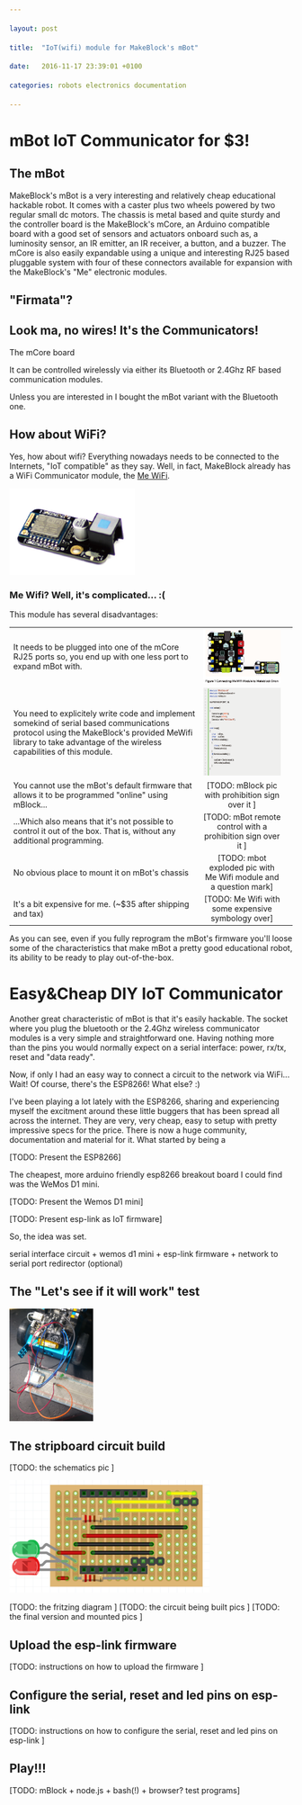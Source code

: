 ```yaml
---

layout: post

title:  "IoT(wifi) module for MakeBlock's mBot"

date:   2016-11-17 23:39:01 +0100

categories: robots electronics documentation

---
```




# mBot IoT Communicator for $3!

## The mBot

MakeBlock's mBot is a very interesting and relatively cheap educational hackable robot. It comes with a caster plus two wheels
powered by two regular small dc motors. The chassis is metal based and quite sturdy and the controller board is the MakeBlock's 
mCore, an Arduino compatible board with a good set of sensors and actuators onboard such as, a luminosity sensor, an IR emitter, 
an IR receiver, a button, and a buzzer. The mCore is also easily expandable using a unique and interesting RJ25 based 
pluggable system with four of these connectors available for expansion with the MakeBlock's "Me" electronic modules.

## "Firmata"?

## Look ma, no wires! It's the Communicators!

The mCore board 

It can be controlled wirelessly via either its Bluetooth or 2.4Ghz RF based communication modules. 



Unless you are interested in I bought the mBot variant with the Bluetooth one.




## How about WiFi?

Yes, how about wifi? Everything nowadays needs to be connected to the Internets, "IoT compatible" as they say. Well, in fact, MakeBlock 
already has a WiFi Communicator module, the [Me WiFi](http://learn.makeblock.com/en/me-wifi/). 

![Makeblock's Me Wifi Module](imgs/me-wifi.png)


### Me Wifi? Well, it's complicated...  :(
This module has several disadvantages:

|         |           |   |
| ------------- |:-------------:| -----:|
| It needs to be plugged into one of the mCore RJ25 ports so, you end up with one less port to expand mBot with.      | ![alt text](imgs/me-wifi-rj25.png) | |
| You need to explicitely write code and implement somekind of serial based communications protocol using the MakeBlock's provided MeWifi library to take advantage of the wireless capabilities of this module.  | ![alt text](imgs/me-wifi-code.png)      ||
| You cannot use the mBot's default firmware that allows it to be programmed "online" using mBlock... |  [TODO: mBlock pic with prohibition sign over it ]   ||
| ...Which also means that it's not possible to control it out of the box. That is, without any additional programming. | [TODO: mBot remote control with a prohibition sign over it ]  ||
| No obvious place to mount it on mBot's chassis | [TODO: mbot exploded pic with Me Wifi module and a question mark]      ||
| It's a bit expensive for me. (~$35 after shipping and tax) | [TODO: Me Wifi with some expensive symbology over]      ||



As you can see, even if you fully reprogram the mBot's firmware you'll loose some of the characteristics that make mBot a pretty good educational robot, its ability to be ready to play out-of-the-box. 


# Easy&Cheap DIY IoT Communicator

Another great characteristic of mBot is that it's easily hackable. The socket where you plug the bluetooth or the 2.4Ghz wireless communicator modules is a very simple and straightforward one. Having nothing more than the pins you would normally expect on a serial interface: power, rx/tx, reset and "data ready". 

Now, if only I had an easy way to connect a circuit to the network via WiFi... Wait! Of course, there's the ESP8266! What else? :)

I've been playing a lot lately with the ESP8266, sharing and experiencing myself the excitment around these little buggers that has been spread all across the internet. They are very, very cheap, easy to setup with pretty impressive specs for the price. There is now a huge community, documentation and material for it. What started by being a 


[TODO: Present the ESP8266]

The cheapest, more arduino friendly esp8266 breakout board I could find was the WeMos D1 mini. 

[TODO: Present the Wemos D1 mini]



[TODO: Present esp-link as IoT firmware]



So, the idea was set. 

serial interface circuit + wemos d1 mini + esp-link firmware + network to serial port redirector (optional)



## The "Let's see if it will work" test


<img src="imgs/mbot_iot-breadboard.jpg" alt="The breadboard test" height="200" >

## The stripboard circuit build

[TODO: the schematics pic ]

<img src="imgs/mbot-iot-fritzing.png" alt="The breadboard test" height="200" >


[TODO: the fritzing diagram ]
[TODO: the circuit being built pics ]
[TODO: the final version and mounted pics ]


## Upload the esp-link firmware

[TODO: instructions on how to upload the firmware ]


## Configure the serial, reset and led pins on esp-link

[TODO: instructions on how to configure the serial, reset and led pins on esp-link ]


## Play!!!

[TODO: mBlock + node.js + bash(!) + browser?   test programs]
